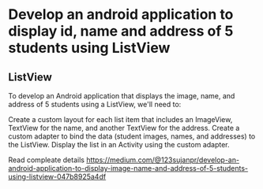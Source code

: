 <h1>Develop an android application to display id, name and address of 5 students using ListView</h1>
<h2>ListView</h2>
To develop an Android application that displays the image, name, and address of 5 students using a ListView, we'll need to:

Create a custom layout for each list item that includes an ImageView, TextView for the name, and another TextView for the address.
Create a custom adapter to bind the data (student images, names, and addresses) to the ListView.
Display the list in an Activity using the custom adapter.

Read compleate details
https://medium.com/@123sujanpr/develop-an-android-application-to-display-image-name-and-address-of-5-students-using-listview-047b8925a4df
